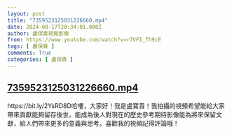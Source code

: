 ```yaml
---
layout: post
title: "7359523125031226660.mp4"
date: 2024-08-17T20:34:01.000Z
author: 盧保貴視覺影像
from: https://www.youtube.com/watch?v=r7VFI_Th9cE
tags: [ 盧保貴 ]
comments: True
categories: [ 盧保貴 ]
---
```

<!--1723926841000-->
[7359523125031226660.mp4](https://www.youtube.com/watch?v=r7VFI_Th9cE)
------

<div>
https://bit.ly/2YsRD8D哈嘍，大家好！我是盧寶貴！我拍攝的視頻希望能給大家帶來貢獻能夠留存後世，能成為後人對現在的歷史參考期待影像能為將來保留文獻，給人們帶來更多的意義與思考。喜歡我的視頻記得評論哦！
</div>
